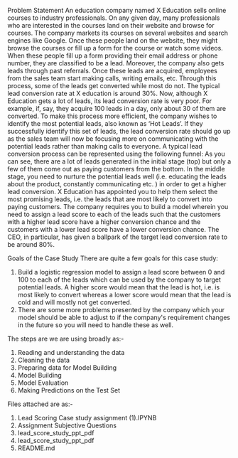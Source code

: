 Problem Statement
An education company named X Education sells online courses to industry professionals. On any given day, 
many professionals who are interested in the courses land on their website and browse for courses.
The company markets its courses on several websites and search engines like Google. 
Once these people land on the website, they might browse the courses or fill up a form for the course or watch some videos. 
When these people fill up a form providing their email address or phone number, they are classified to be a lead. Moreover, 
the company also gets leads through past referrals. Once these leads are acquired, employees from the sales team start making calls, 
writing emails, etc. Through this process, some of the leads get converted while most do not. 
The typical lead conversion rate at X education is around 30%.
Now, although X Education gets a lot of leads, its lead conversion rate is very poor. For example, if, say, they acquire 100 leads in a day,
only about 30 of them are converted. To make this process more efficient, the company wishes to identify the most potential leads, 
also known as ‘Hot Leads’. 
If they successfully identify this set of leads, the lead conversion rate should go up as the sales team will now be focusing more on 
communicating with the potential leads rather than making calls to everyone. A typical lead conversion process can be represented using 
the following funnel:
As you can see, there are a lot of leads generated in the initial stage (top) but only a few of them come out as paying customers from
the bottom. In the middle stage, you need to nurture the potential leads well (i.e. educating the leads about the product, 
constantly communicating etc. ) in order to get a higher lead conversion.
X Education has appointed you to help them select the most promising leads, i.e. the leads that are most likely to convert into paying 
customers. The company requires you to build a model wherein you need to assign a lead score to each of the leads such that the customers 
with a higher lead score have a higher conversion chance and the customers with a lower lead score have a lower conversion chance. 
The CEO, in particular, has given a ballpark of the target lead conversion rate to be around 80%.

 Goals of the Case Study
There are quite a few goals for this case study:

1. Build a logistic regression model to assign a lead score between 0 and 100 to each of the leads which can be used by the company to target potential leads.
 A higher score would mean that the lead is hot, i.e. is most likely to convert whereas a lower score would mean that the lead is cold and will mostly not get converted.
2. There are some more problems presented by the company which your model should be able to adjust to if the company's requirement changes in the future so you will need to handle these as well.

The steps are we are using broadly as:-

1. Reading and understanding the data
2. Cleaning the data
3. Preparing data for Model Building
4. Model Building
5. Model Evaluation
6. Making Predictions on the Test Set

Files attached are as:-
1. Lead Scoring Case study assignment (1).IPYNB
2. Assignment Subjective Questions
3. lead_score_study_ppt_pdf
4. lead_score_study_ppt_pdf
5. README.md
